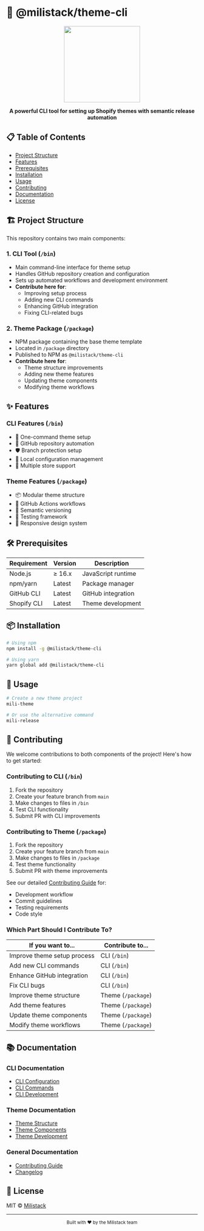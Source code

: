 # 🚀 @milistack/theme-cli

<div align="center">
  <img src="https://storage.googleapis.com/msgsndr/13wKtghjM0UiJUVzcCwH/media/678ec74139a4c6edc3269a76.png" width="200" />
  <p><strong>A powerful CLI tool for setting up Shopify themes with semantic release automation</strong></p>
</div>

## 📋 Table of Contents
- [Project Structure](#-project-structure)
- [Features](#-features)
- [Prerequisites](#-prerequisites)
- [Installation](#-installation)
- [Usage](#-usage)
- [Contributing](#-contributing)
- [Documentation](#-documentation)
- [License](#-license)

## 🏗️ Project Structure

This repository contains two main components:

### 1. CLI Tool (`/bin`)
- Main command-line interface for theme setup
- Handles GitHub repository creation and configuration
- Sets up automated workflows and development environment
- **Contribute here for**:
  - Improving setup process
  - Adding new CLI commands
  - Enhancing GitHub integration
  - Fixing CLI-related bugs

### 2. Theme Package (`/package`)
- NPM package containing the base theme template
- Located in `/package` directory
- Published to NPM as `@milistack/theme-cli`
- **Contribute here for**:
  - Theme structure improvements
  - Adding new theme features
  - Updating theme components
  - Modifying theme workflows

## ✨ Features

### CLI Features (`/bin`)
- 🎯 One-command theme setup
- 🔄 GitHub repository automation
- 🛡️ Branch protection setup
- 💾 Local configuration management
- 🏪 Multiple store support

### Theme Features (`/package`)
- 📦 Modular theme structure
- 🚀 GitHub Actions workflows
- 🔄 Semantic versioning
- 🧪 Testing framework
- 📱 Responsive design system

## 🛠️ Prerequisites
| Requirement | Version | Description |
|------------|---------|-------------|
| Node.js | ≥ 16.x | JavaScript runtime |
| npm/yarn | Latest | Package manager |
| GitHub CLI | Latest | GitHub integration |
| Shopify CLI | Latest | Theme development |

## 📦 Installation
```bash
# Using npm
npm install -g @milistack/theme-cli

# Using yarn
yarn global add @milistack/theme-cli
```

## 🚀 Usage
```bash
# Create a new theme project
mili-theme

# Or use the alternative command
mili-release
```

## 🤝 Contributing

We welcome contributions to both components of the project! Here's how to get started:

### Contributing to CLI (`/bin`)
1. Fork the repository
2. Create your feature branch from `main`
3. Make changes to files in `/bin`
4. Test CLI functionality
5. Submit PR with CLI improvements

### Contributing to Theme (`/package`)
1. Fork the repository
2. Create your feature branch from `main`
3. Make changes to files in `/package`
4. Test theme functionality
5. Submit PR with theme improvements

See our detailed [Contributing Guide](CONTRIBUTING.md) for:
- Development workflow
- Commit guidelines
- Testing requirements
- Code style

### Which Part Should I Contribute To?

| If you want to... | Contribute to... |
|------------------|------------------|
| Improve theme setup process | CLI (`/bin`) |
| Add new CLI commands | CLI (`/bin`) |
| Enhance GitHub integration | CLI (`/bin`) |
| Fix CLI bugs | CLI (`/bin`) |
| Improve theme structure | Theme (`/package`) |
| Add theme features | Theme (`/package`) |
| Update theme components | Theme (`/package`) |
| Modify theme workflows | Theme (`/package`) |

## 📚 Documentation

### CLI Documentation
- [CLI Configuration](docs/CLI_CONFIGURATION.md)
- [CLI Commands](docs/CLI_COMMANDS.md)
- [CLI Development](docs/CLI_DEVELOPMENT.md)

### Theme Documentation
- [Theme Structure](docs/THEME_STRUCTURE.md)
- [Theme Components](docs/THEME_COMPONENTS.md)
- [Theme Development](docs/THEME_DEVELOPMENT.md)

### General Documentation
- [Contributing Guide](CONTRIBUTING.md)
- [Changelog](CHANGELOG.md)

## 📄 License
MIT © [Milistack](https://github.com/milistack)

---
<div align="center">
  <sub>Built with ❤️ by the Milistack team</sub>
</div>
